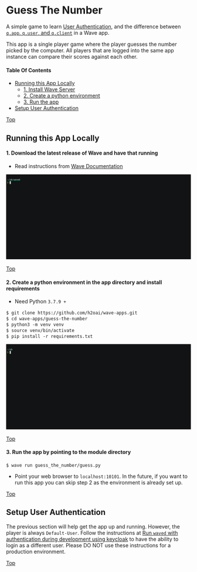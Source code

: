 # Guess The Number

A simple game to learn [User Authentication][wave-single-sign-on], and the difference between [`q.app`, `q.user`, and `q.client`][wave-app-state] in a Wave app.

This app is a single player game where the player guesses the number picked by the
computer. All players that are logged into the same app instance can compare their
scores against each other.

#### Table Of Contents

- [Running this App Locally](#running-this-app-locally)
    - [1. Install Wave Server](#1-download-the-latest-release-of-wave-and-have-that-running)
    - [2. Create a python environment](#2-create-a-python-environment-in-the-app-directory-and-install-requirements)
    - [3. Run the app](#3-run-the-app-by-pointing-to-the-module-directory)
- [Setup User Authentication](#setup-user-authentication)


[Top](#guess-the-number)

## Running this App Locally

#### 1. Download the latest release of Wave and have that running

- Read instructions from [Wave Documentation][wave-docs-installation]

![wave installation][wave-installation-term-gif]

[Top](#guess-the-number)

#### 2. Create a python environment in the app directory and install requirements

- Need Python `3.7.9 +`

```console
$ git clone https://github.com/h2oai/wave-apps.git
$ cd wave-apps/guess-the-number
$ python3 -m venv venv
$ source venv/bin/activate
$ pip install -r requirements.txt
```

![wave-app-env-setup-term-gif]

[Top](#guess-the-number)

#### 3. Run the app by pointing to the module directory

```console
$ wave run guess_the_number/guess.py
```

- Point your web browser to `localhost:10101`. In the future, if you want to run this app you can skip step 2 as the environment is already set up.

[Top](#guess-the-number)

## Setup User Authentication

The previous section will help get the app up and running. However, the player is always `Default-User`. Follow the instructions at [Run `waved` with authentication during development using keycloak][auth-dev-setup-keycloak] to have the ability to login as a different user. Please DO NOT use these instructions for a production environment.

[Top](#guess-the-number)


[wave-installation-term-gif]: ./static/install_wave_server_term.gif
[wave-app-env-setup-term-gif]: ./static/wave_app_env_setup_term.gif
[wave-docs-installation]: https://wave.h2o.ai/docs/installation
[wave-app-state]: https://h2oai.github.io/wave/docs/state
[wave-single-sign-on]: https://h2oai.github.io/wave/docs/security#single-sign-on
[auth-dev-setup-keycloak]: ./dev_authentication_setup.md
